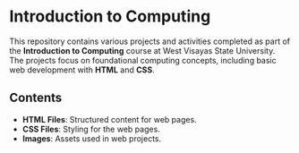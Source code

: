 # Introduction to Computing

This repository contains various projects and activities completed as part of the **Introduction to Computing** course at West Visayas State University. The projects focus on foundational computing concepts, including basic web development with **HTML** and **CSS**.

## Contents
- **HTML Files**: Structured content for web pages.
- **CSS Files**: Styling for the web pages.
- **Images**: Assets used in web projects.
